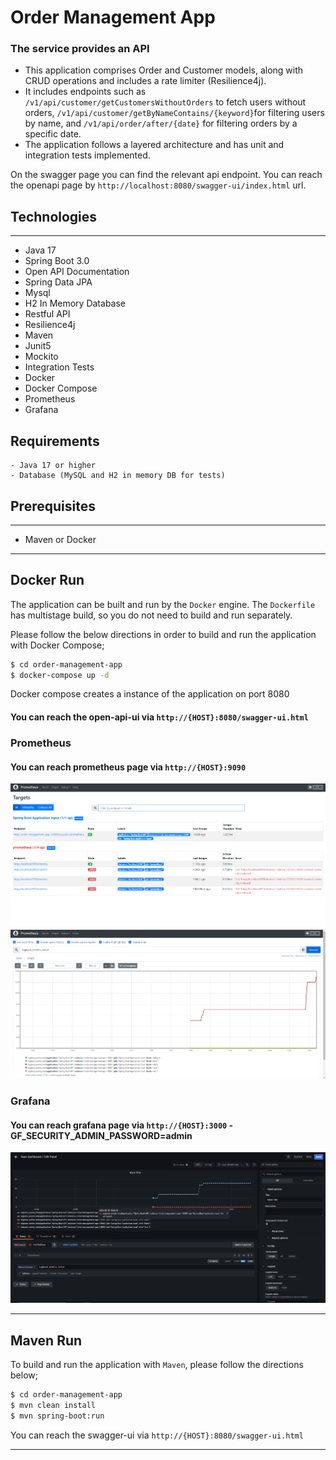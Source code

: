 # Order Management App

### The service provides an API
* This application comprises Order and Customer models, along with CRUD operations and includes a rate limiter (Resilience4j). 
* It includes endpoints such as `/v1/api/customer/getCustomersWithoutOrders` to fetch users without orders, `/v1/api/customer/getByNameContains/{keyword}`for filtering users by name,
  and `/v1/api/order/after/{date}` for filtering orders by a specific date. 
* The application follows a layered architecture and has unit and integration tests implemented.


On the swagger page you can find the relevant api endpoint.
You can reach the openapi page by `http://localhost:8080/swagger-ui/index.html` url.

## Technologies

---
- Java 17
- Spring Boot 3.0
- Open API Documentation
- Spring Data JPA
- Mysql
- H2 In Memory Database
- Restful API
- Resilience4j
- Maven
- Junit5
- Mockito
- Integration Tests
- Docker
- Docker Compose
- Prometheus
- Grafana



## Requirements
```
- Java 17 or higher
- Database (MySQL and H2 in memory DB for tests)
```

## Prerequisites

---
- Maven or Docker
---

## Docker Run
The application can be built and run by the `Docker` engine. The `Dockerfile` has multistage build, so you do not need to build and run separately.

Please follow the below directions in order to build and run the application with Docker Compose;

```sh
$ cd order-management-app
$ docker-compose up -d
```

Docker compose creates a instance of the application on port 8080

#### You can reach the open-api-ui via  `http://{HOST}:8080/swagger-ui.html`
### Prometheus
#### You can reach prometheus page via `http://{HOST}:9090`
![Prometheus 1](assets/prometheus1.jpg) ![Prometheus 2](assets/prometheus2.jpg)
### Grafana
#### You can reach grafana page via `http://{HOST}:3000` - GF_SECURITY_ADMIN_PASSWORD=admin
![Grafana](assets/grafana.jpg)

---
## Maven Run
To build and run the application with `Maven`, please follow the directions below;

```sh
$ cd order-management-app
$ mvn clean install
$ mvn spring-boot:run
```
You can reach the swagger-ui via  `http://{HOST}:8080/swagger-ui.html`

---

